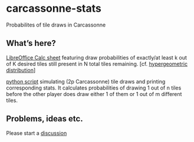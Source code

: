 # carcassonne-stats
Probabilites of tile draws in Carcassonne

## What’s here?
[LibreOffice Calc sheet](draw-k-out-of-K.ods) featuring draw probabilities of exactly/at least k out of K desired tiles still present in N total tiles remaining. [cf. [ hypergeometric distribution](https://en.wikipedia.org/wiki/Hypergeometric_distribution)]

[python script](draw-a-before-b.py) simulating (2p Carcassonne) tile draws and printing corresponding stats. It calculates probabilities of drawing 1 out of n tiles before the other player does draw either 1 of them or 1 out of m different tiles.

## Problems, ideas etc.
Please start a [discussion](https://github.com/yzemaze/carcassonne-stats/discussions)
